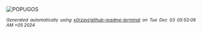 <div align="justify">
<picture>
    <source media="(prefers-color-scheme: dark)" srcset="https://i.ibb.co/hgt6d2Q/output-gif.gif">
    <source media="(prefers-color-scheme: light)" srcset="https://i.ibb.co/hgt6d2Q/output-gif.gif">
    <img alt="POPUGOS" src="https://i.ibb.co/hgt6d2Q/output-gif.gif">
</picture>

<sub><i>Generated automatically using [x0rzavi/github-readme-terminal](https://github.com/x0rzavi/github-readme-terminal) on Tue Dec 03 05:53:09 AM +05 2024</i></sub>
</div>